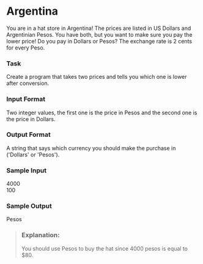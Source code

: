 # Argentina
You are in a hat store in Argentina! The prices are listed in US Dollars and Argentinian Pesos. You have both, but you want to make sure you pay the lower price! Do you pay in Dollars or Pesos? The exchange rate is 2 cents for every Peso.

### Task
Create a program that takes two prices and tells you which one is lower after conversion.

### Input Format
Two integer values, the first one is the price in Pesos and the second one is the price in Dollars.

### Output Format
A string that says which currency you should make the purchase in ('Dollars' or 'Pesos').

### Sample Input
4000\
100

### Sample Output
Pesos



> ### Explanation:
> You should use Pesos to buy the hat since 4000 pesos is equal to $80.

